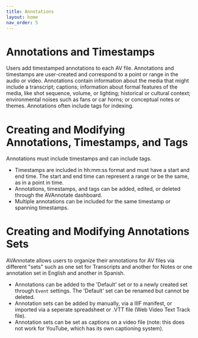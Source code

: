 ```yaml
---
title: Annotations
layout: home
nav_order: 5
---
```

# Annotations and Timestamps
Users add timestamped annotations to each AV file. Annotations and timestamps are user-created and correspond to a point or range in the audio or video. Annotations contain information about the media that might include a transcript; captions; information about formal features of the media, like shot sequence, volume, or lighting; historical or cultural context; environmental noises such as fans or car horns; or conceptual notes or themes. Annotations often include tags for indexing.

# Creating and Modifying Annotations, Timestamps, and Tags
Annotations must include timestamps and can include tags. 
- Timestamps are included in hh:mm:ss format and must have a start and end time. The start and end time can represent a range or be the same, as in a point in time.
- Annotations, timestamps, and tags can be added, edited, or deleted through the AVAnnotate dashboard.
- Multiple annotations can be included for the same timestamp or spanning timestamps.
   
# Creating and Modifying Annotations Sets
AVAnnotate allows users to organize their annotations for AV files via different "sets" such as one set for Transcripts and another for Notes or one annotation set in English and another in Spanish.  
- Annotations can be added to the 'Default' set or to a newly created set through `Event` settings. The 'Default' set can be renamed but cannot be deleted.
- Annotation sets can be added by manually, via a IIIF manifest, or imported via a seperate spreadsheet or .VTT file (Web Video Text Track file).
- Annotation sets can be set as captions on a video file (note: this does not work for YouTube, which has its own captioning system).

